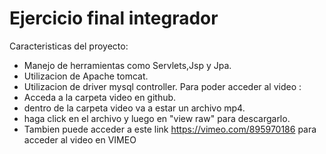 <h1>Ejercicio final integrador</h1>

Caracteristicas del proyecto:
- Manejo de herramientas como Servlets,Jsp y Jpa.
- Utilizacion de Apache tomcat.
- Utilizacion de driver mysql controller.
Para poder acceder al video :
- Acceda a la carpeta video en github.
- dentro de la carpeta video va a estar un archivo mp4.
- haga click en el archivo y luego en "view raw" para descargarlo.
- Tambien puede acceder a este link https://vimeo.com/895970186 para acceder al video en VIMEO
